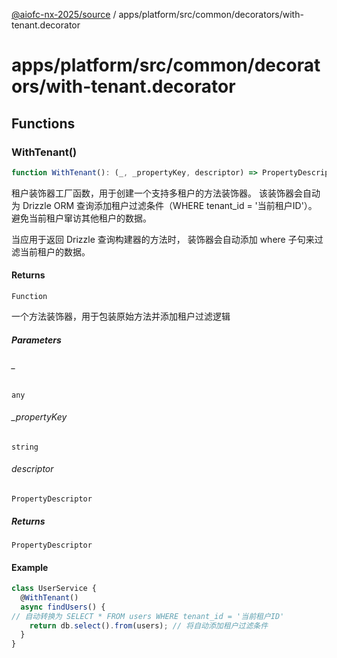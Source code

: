 [@aiofc-nx-2025/source](../../../../../../index.md) / apps/platform/src/common/decorators/with-tenant.decorator

# apps/platform/src/common/decorators/with-tenant.decorator

## Functions

### WithTenant()

```ts
function WithTenant(): (_, _propertyKey, descriptor) => PropertyDescriptor
```

租户装饰器工厂函数，用于创建一个支持多租户的方法装饰器。
该装饰器会自动为 Drizzle ORM 查询添加租户过滤条件（WHERE tenant_id = '当前租户ID'）。
避免当前租户窜访其他租户的数据。

当应用于返回 Drizzle 查询构建器的方法时，
装饰器会自动添加 where 子句来过滤当前租户的数据。

#### Returns

`Function`

一个方法装饰器，用于包装原始方法并添加租户过滤逻辑

##### Parameters

###### \_

`any`

###### \_propertyKey

`string`

###### descriptor

`PropertyDescriptor`

##### Returns

`PropertyDescriptor`

#### Example

```typescript
class UserService {
  @WithTenant()
  async findUsers() {
// 自动转换为 SELECT * FROM users WHERE tenant_id = '当前租户ID'
    return db.select().from(users); // 将自动添加租户过滤条件
  }
}
```
